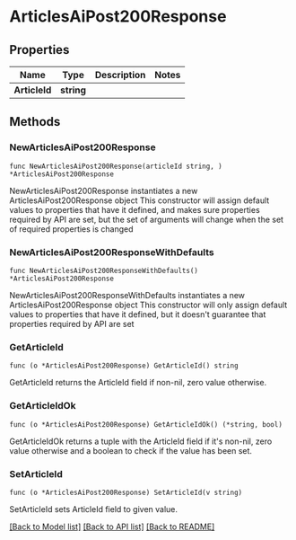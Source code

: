 # ArticlesAiPost200Response

## Properties

Name | Type | Description | Notes
------------ | ------------- | ------------- | -------------
**ArticleId** | **string** |  | 

## Methods

### NewArticlesAiPost200Response

`func NewArticlesAiPost200Response(articleId string, ) *ArticlesAiPost200Response`

NewArticlesAiPost200Response instantiates a new ArticlesAiPost200Response object
This constructor will assign default values to properties that have it defined,
and makes sure properties required by API are set, but the set of arguments
will change when the set of required properties is changed

### NewArticlesAiPost200ResponseWithDefaults

`func NewArticlesAiPost200ResponseWithDefaults() *ArticlesAiPost200Response`

NewArticlesAiPost200ResponseWithDefaults instantiates a new ArticlesAiPost200Response object
This constructor will only assign default values to properties that have it defined,
but it doesn't guarantee that properties required by API are set

### GetArticleId

`func (o *ArticlesAiPost200Response) GetArticleId() string`

GetArticleId returns the ArticleId field if non-nil, zero value otherwise.

### GetArticleIdOk

`func (o *ArticlesAiPost200Response) GetArticleIdOk() (*string, bool)`

GetArticleIdOk returns a tuple with the ArticleId field if it's non-nil, zero value otherwise
and a boolean to check if the value has been set.

### SetArticleId

`func (o *ArticlesAiPost200Response) SetArticleId(v string)`

SetArticleId sets ArticleId field to given value.



[[Back to Model list]](../README.md#documentation-for-models) [[Back to API list]](../README.md#documentation-for-api-endpoints) [[Back to README]](../README.md)



